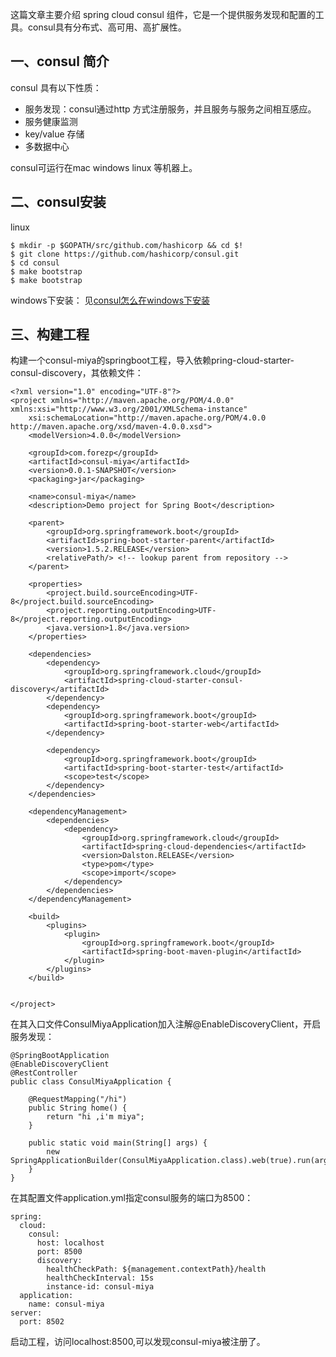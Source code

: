 这篇文章主要介绍 spring cloud consul 组件，它是一个提供服务发现和配置的工具。consul具有分布式、高可用、高扩展性。

## 一、consul 简介

consul 具有以下性质：

- 服务发现：consul通过http 方式注册服务，并且服务与服务之间相互感应。
- 服务健康监测
- key/value 存储
- 多数据中心

consul可运行在mac windows linux 等机器上。

## 二、consul安装

linux

```
$ mkdir -p $GOPATH/src/github.com/hashicorp && cd $!
$ git clone https://github.com/hashicorp/consul.git
$ cd consul
$ make bootstrap
$ make bootstrap
```

windows下安装： 见[consul怎么在windows下安装](http://blog.csdn.net/forezp/article/details/70188595)

## 三、构建工程

构建一个consul-miya的springboot工程，导入依赖pring-cloud-starter-consul-discovery，其依赖文件：

```
<?xml version="1.0" encoding="UTF-8"?>
<project xmlns="http://maven.apache.org/POM/4.0.0" xmlns:xsi="http://www.w3.org/2001/XMLSchema-instance"
	xsi:schemaLocation="http://maven.apache.org/POM/4.0.0 http://maven.apache.org/xsd/maven-4.0.0.xsd">
	<modelVersion>4.0.0</modelVersion>

	<groupId>com.forezp</groupId>
	<artifactId>consul-miya</artifactId>
	<version>0.0.1-SNAPSHOT</version>
	<packaging>jar</packaging>

	<name>consul-miya</name>
	<description>Demo project for Spring Boot</description>

	<parent>
		<groupId>org.springframework.boot</groupId>
		<artifactId>spring-boot-starter-parent</artifactId>
		<version>1.5.2.RELEASE</version>
		<relativePath/> <!-- lookup parent from repository -->
	</parent>

	<properties>
		<project.build.sourceEncoding>UTF-8</project.build.sourceEncoding>
		<project.reporting.outputEncoding>UTF-8</project.reporting.outputEncoding>
		<java.version>1.8</java.version>
	</properties>

	<dependencies>
		<dependency>
			<groupId>org.springframework.cloud</groupId>
			<artifactId>spring-cloud-starter-consul-discovery</artifactId>
		</dependency>
		<dependency>
			<groupId>org.springframework.boot</groupId>
			<artifactId>spring-boot-starter-web</artifactId>
		</dependency>

		<dependency>
			<groupId>org.springframework.boot</groupId>
			<artifactId>spring-boot-starter-test</artifactId>
			<scope>test</scope>
		</dependency>
	</dependencies>

	<dependencyManagement>
		<dependencies>
			<dependency>
				<groupId>org.springframework.cloud</groupId>
				<artifactId>spring-cloud-dependencies</artifactId>
				<version>Dalston.RELEASE</version>
				<type>pom</type>
				<scope>import</scope>
			</dependency>
		</dependencies>
	</dependencyManagement>

	<build>
		<plugins>
			<plugin>
				<groupId>org.springframework.boot</groupId>
				<artifactId>spring-boot-maven-plugin</artifactId>
			</plugin>
		</plugins>
	</build>


</project>
```

在其入口文件ConsulMiyaApplication加入注解@EnableDiscoveryClient，开启服务发现：

```
@SpringBootApplication
@EnableDiscoveryClient
@RestController
public class ConsulMiyaApplication {

	@RequestMapping("/hi")
	public String home() {
		return "hi ,i'm miya";
	}

	public static void main(String[] args) {
		new SpringApplicationBuilder(ConsulMiyaApplication.class).web(true).run(args);
	}
}
```

在其配置文件application.yml指定consul服务的端口为8500：

```
spring:
  cloud:
    consul:
      host: localhost
      port: 8500
      discovery:
        healthCheckPath: ${management.contextPath}/health
        healthCheckInterval: 15s
        instance-id: consul-miya
  application:
    name: consul-miya
server:
  port: 8502
```

启动工程，访问localhost:8500,可以发现consul-miya被注册了。